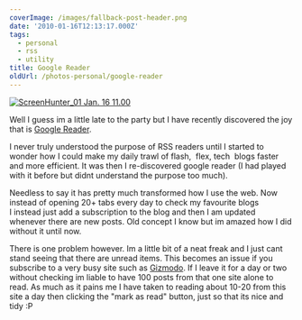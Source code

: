 ```yaml
---
coverImage: /images/fallback-post-header.png
date: '2010-01-16T12:13:17.000Z'
tags:
  - personal
  - rss
  - utility
title: Google Reader
oldUrl: /photos-personal/google-reader
---
```


[![](/wp-content/uploads/2010/01/ScreenHunter_01-Jan.-16-11.00.jpg "ScreenHunter_01 Jan. 16 11.00")](/wp-content/uploads/2010/01/ScreenHunter_01-Jan.-16-11.00.jpg)

Well I guess im a little late to the party but I have recently discovered the joy that is [Google Reader](https://www.google.co.uk/aclk?sa=l&ai=C7XwfvpxRS-XULZP60ATqqIm6BofH_nvb8djUBbzP7aIGCAAQASDHmPgFUIqcmLD7_____wFgu46wg9AKoAGhw_P8A8gBAaoEE0_Q_BkFj7a5ClxdtuxO7nGrSC0&sig=AGiWqtywpsEabeLnKLGvWAMBI-st8Ua1CQ&q=https://www.google.com/reader%3Futm_campaign%3Den%26utm_source%3Den-ha-ww-ww-bk%26utm_medium%3Dha%26utm_term%3Dgoogle%2520reader).

<!-- more -->

I never truly understood the purpose of RSS readers until I started to wonder how I could make my daily trawl of flash,  flex, tech  blogs faster and more efficient. It was then I re-discovered google reader (I had played with it before but didnt understand the purpose too much).

Needless to say it has pretty much transformed how I use the web. Now instead of opening 20+ tabs every day to check my favourite blogs I instead just add a subscription to the blog and then I am updated whenever there are new posts. Old concept I know but im amazed how I did without it until now.

There is one problem however. Im a little bit of a neat freak and I just cant stand seeing that there are unread items. This becomes an issue if you subscribe to a very busy site such as [Gizmodo](https://gizmodo.com/). If I leave it for a day or two without checking im liable to have 100 posts from that one site alone to read. As much as it pains me I have taken to reading about 10-20 from this site a day then clicking the "mark as read" button, just so that its nice and tidy :P
